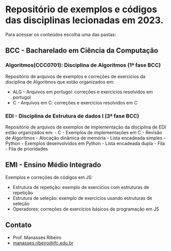 # Repositório de exemplos e códigos das disciplinas lecionadas em 2023.
Para acessar os conteúdos escolha uma das pastas:
## BCC - Bacharelado em Ciência da Computação
   ### Algoritmos(CCC0701): Disciplina de Algoritmos (1ª fase BCC)
   Repositório de arquivos de exemplos e correções de exercícios da disciplina de Algoritmos que estão organizados em:
   - ALG - Arquivos em portugol: correções e exercícios resolvidos em portugol
   - C - Arquivos em C: correções e exercícios resolvidos em C

   ### EDI - Disciplina de Estrutura de dados I (3ª fase BCC)
   Repositório de arquivos de exemplos de implementação da disciplina de EDI estão organizados em:
    - C - Exemplos de implementações em C
        - Revisão de Algoritmos
            - Alocação dinâmica de memória
        - Lista encadeada simples
    - Python - Exemplos desenvolvidos em Python
        - Lista encadeada dupla
        - Fila
        - Fila de prioridades


## EMI - Ensino Médio Integrado
Exemplos e correções de códigos em JS:
- Estrutura de repetição: exemplo de exercícios com estruturas de repetição
- Estrutura de seleção: exemplo de exercícios usando estruturas de seleção
- Operadores: correções de exercícios básicos de programação em JS


## Contato
- Prof. Manassés Ribeiro
- manasses.ribeiro@ifc.edu.br
